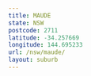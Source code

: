 ```yaml
---
title: MAUDE
state: NSW
postcode: 2711
latitude: -34.257669
longitude: 144.695233
url: /nsw/maude/
layout: suburb
---
```

